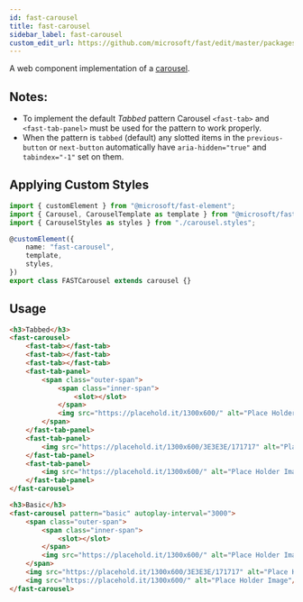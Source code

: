 ```yaml
---
id: fast-carousel
title: fast-carousel
sidebar_label: fast-carousel
custom_edit_url: https://github.com/microsoft/fast/edit/master/packages/web-components/fast-foundation/src/carousel/README.md
---
```

A web component implementation of a [carousel](https://w3c.github.io/aria-practices/#carousel).


## Notes:
- To implement the default *Tabbed* pattern Carousel `<fast-tab>` and `<fast-tab-panel>` must be used for the pattern to work properly.
- When the pattern is `tabbed` (default) any slotted items in the `previous-button` or `next-button` automatically have `aria-hidden="true"` and `tabindex="-1"` set on them.

## Applying Custom Styles

```ts
import { customElement } from "@microsoft/fast-element";
import { Carousel, CarouselTemplate as template } from "@microsoft/fast-foundation";
import { CarouselStyles as styles } from "./carousel.styles";

@customElement({
    name: "fast-carousel",
    template,
    styles,
})
export class FASTCarousel extends carousel {}
```

## Usage

```html
<h3>Tabbed</h3>
<fast-carousel>
    <fast-tab></fast-tab>
    <fast-tab></fast-tab>
    <fast-tab></fast-tab>
    <fast-tab-panel>
        <span class="outer-span">
            <span class="inner-span">
                <slot></slot>
            </span>
            <img src="https://placehold.it/1300x600/" alt="Place Holder Image"/>
        </span>
    </fast-tab-panel>
    <fast-tab-panel>
        <img src="https://placehold.it/1300x600/3E3E3E/171717" alt="Place Holder Image"/>
    </fast-tab-panel>
    <fast-tab-panel>
        <img src="https://placehold.it/1300x600/" alt="Place Holder Image"/>
    </fast-tab-panel>
</fast-carousel>

<h3>Basic</h3>
<fast-carousel pattern="basic" autoplay-interval="3000">
    <span class="outer-span">
        <span class="inner-span">
            <slot></slot>
        </span>
        <img src="https://placehold.it/1300x600/" alt="Place Holder Image"/>
    </span>
    <img src="https://placehold.it/1300x600/3E3E3E/171717" alt="Place Holder Image"/>
    <img src="https://placehold.it/1300x600/" alt="Place Holder Image"/>
</fast-carousel>
```